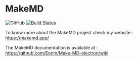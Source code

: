 # MakeMD

![GitHub](https://img.shields.io/github/license/mashape/apistatus.svg) [![Build Status](https://travis-ci.org/Eonm/makemd-rs.svg?branch=master)](https://travis-ci.org/Eonm/makemd-rs)

To know more about the MakeMD project check my website : https://makemd.app/

The MakeMD documentation is available at : https://github.com/Eonm/Make-MD-electron/wiki
